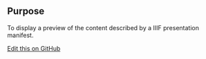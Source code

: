 ## Purpose

To display a preview of the content described by a IIIF presentation manifest.

[Edit this on GitHub](https://github.com/wellcometrust/wellcomecollection.org/edit/master/common/views/components/IIIFPresentationPreview/README.md)
